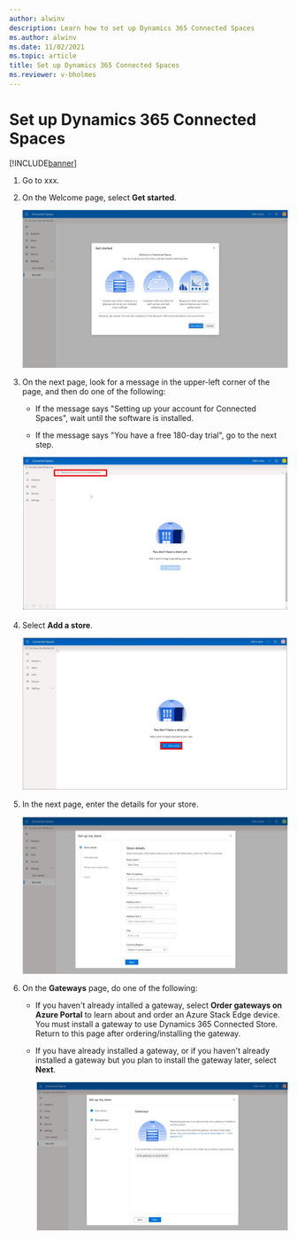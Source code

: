 ```yaml
---
author: alwinv
description: Learn how to set up Dynamics 365 Connected Spaces
ms.author: alwinv
ms.date: 11/02/2021
ms.topic: article
title: Set up Dynamics 365 Connected Spaces
ms.reviewer: v-bholmes
---
```


# Set up Dynamics 365 Connected Spaces

[!INCLUDE[banner](includes/banner.md)]

1. Go to xxx.

2. On the Welcome page, select **Get started**.

   ![Screenshot of Get started page.](media/setup-get-started.jpg "Screenshot of Get started page")

3. On the next page, look for a message in the upper-left corner of the page, and then do one of the following:

    - If the message says "Setting up your account for Connected Spaces", wait until the software is installed.

    - If the message says "You have a free 180-day trial", go to the next step. 

     ![Screenshot of Setting up your account for Connected Spaces message.](media/setup-installing-message.jpg "Screenshot of Setting up your account for Connected Spaces message")
  
4. Select **Add a store**.

   ![Screenshot of Get started page.](media/setup-add-store.jpg "Screenshot of Get started page")

5. In the next page, enter the details for your store.

   ![Screenshot of Store details page.](media/setup-store-details.jpg "Screenshot of Store details page")
   
3. On the **Gateways** page, do one of the following:

    - If you haven't already intalled a gateway, select **Order gateways on Azure Portal** to learn about and order an Azure Stack Edge device. You must install a gateway to use Dynamics 365 Connected Store. Return to this page after ordering/installing the gateway. 
    - If you have already installed a gateway, or if you haven't already installed a gateway but you plan to install the gateway later, select **Next**.

        ![Screenshot of Gateways page.](media/setup-gateways.jpg "Screenshot of Gateways page")
